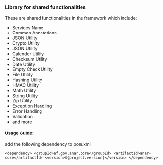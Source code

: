 ### Library for shared functionalities

These are shared functionalities in the framework which include:

- Services Name
- Common Annotations
- JSON Utility
- Crypto Utility
- JSON Utility
- Calender Utility
- Checksum Utility
- Date Utility
- Empty Check Utility
- File Utility
- Hashing Utility
- HMAC Utility
- Math Utility
- String Utility
- Zip Utility 
- Exception Handling
- Error Handling
- Validation
- and more

#### Usage Guide: 

add the following dependency to pom.xml 


`
		<dependency>
				<groupId>af.gov.anar.core</groupId>
            	<artifactId>anar-core</artifactId>
            	<version>${project.version}</version>
		</dependency>
`

